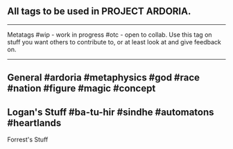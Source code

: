 ## All tags to be used in PROJECT ARDORIA.
---
Metatags
#wip - work in progress
#otc - open to collab. Use this tag on stuff you want others to contribute to, or at least look at and give feedback on.

---
General
#ardoria
#metaphysics
#god
#race
#nation
#figure
#magic
#concept
---
Logan's Stuff
#ba-tu-hir
#sindhe
#automatons
#heartlands
---
Forrest's Stuff
